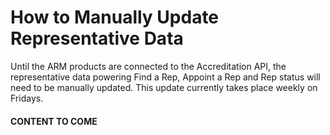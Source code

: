 # How to Manually Update Representative Data

Until the ARM products are connected to the Accreditation API, the representative data powering Find a Rep, Appoint a Rep and Rep status will need to be manually updated. This update currently takes place weekly on Fridays. 

#### CONTENT TO COME
